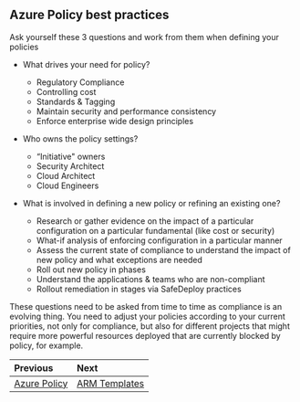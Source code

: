## Azure Policy best practices

Ask yourself these 3 questions and work from them when defining your policies

* What drives your need for policy?
   * Regulatory Compliance
   * Controlling cost
   * Standards & Tagging
   * Maintain security and performance consistency
   * Enforce enterprise wide design principles

* Who owns the policy settings?
   * “Initiative" owners
   * Security Architect
   * Cloud Architect
   * Cloud Engineers


* What is involved in defining a new policy or refining an existing one?
   * Research or gather evidence on the impact of a particular configuration on a particular fundamental (like cost or security)
   * What-if analysis of enforcing configuration in a particular manner
   * Assess the current state of compliance to understand the impact of new policy and what exceptions are needed
   * Roll out new policy in phases
   * Understand the applications & teams who are non-compliant
   * Rollout remediation in stages via SafeDeploy practices

These questions need to be asked from time to time as compliance is an evolving thing. You need to adjust your policies according to your current priorities, not only for compliance, but also for different projects that might require more powerful resources deployed that are currently blocked by policy, for example.

Previous| Next | 
:----- |:-----
[Azure Policy](/guide/policy.md)| [ARM Templates](/guide/arm.md)
